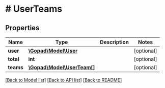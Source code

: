 # # UserTeams

## Properties

Name | Type | Description | Notes
------------ | ------------- | ------------- | -------------
**user** | [**\Gopad\Model\User**](User.md) |  | [optional]
**total** | **int** |  | [optional]
**teams** | [**\Gopad\Model\UserTeam[]**](UserTeam.md) |  | [optional]

[[Back to Model list]](../../README.md#models) [[Back to API list]](../../README.md#endpoints) [[Back to README]](../../README.md)
